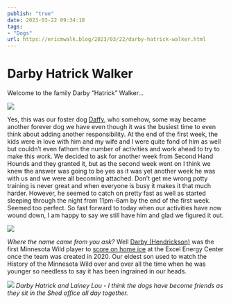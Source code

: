 ```yaml
---
publish: "true"
date: 2023-03-22 09:34:18
tags:
- "Dogs"
url: https://ericmwalk.blog/2023/03/22/darby-hatrick-walker.html
---
```


# Darby Hatrick Walker
Welcome to the family Darby ”Hatrick” Walker…

![](https://ericmwalk.blog/uploads/2023/62d6550a79.jpg)

Yes, this was our foster dog [Daffy](https://ericmwalk.blog/2023/01/17/because-we-felt.html), who somehow, some way became another forever dog we have even though it was the busiest time to even think about adding another responsibility. At the end of the first week, the kids were in love with him and my wife and I were quite fond of him as well but couldn’t even fathom the number of activities and work ahead to try to make this work. We decided to ask for another week from Second Hand Hounds and they granted it, but as the second week went on I think we knew the answer was going to be yes as it was yet another week he was with us and we were all becoming attached. Don’t get me wrong potty training is never great and when everyone is busy it makes it that much harder. However, he seemed to catch on pretty fast as well as started sleeping through the night from 11pm-6am by the end of the first week. Seemed too perfect. So fast forward to today when our activities have now wound down, I am happy to say we still have him and glad we figured it out.

![](https://ericmwalk.blog/uploads/2023/fba7a62f1a.jpg)

*Where the name came from you ask?* Well [Darby (Hendrickson)](https://en.wikipedia.org/wiki/Darby_Hendrickson) was the first Minnesota Wild player to [score on home ice](https://history.vintagemnhockey.com/page/show/951091-xcel-energy-center) at the Excel Energy Center once the team was created in 2020. Our eldest son used to watch the History of the Minnesota Wild over and over all the time when he was younger so needless to say it has been ingrained in our heads.

![](https://ericmwalk.blog/uploads/2023/83b835b293.jpg)
*Darby Hatrick and Lainey Lou - I think the dogs have become friends as they sit in the Shed office all day together.*
